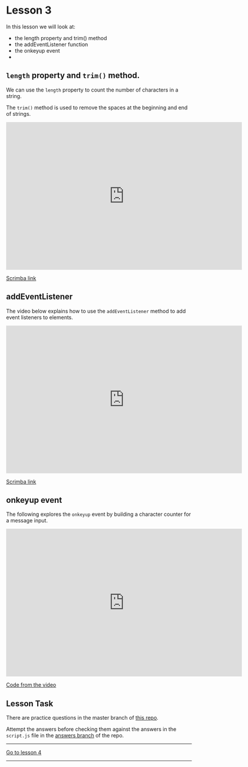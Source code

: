 # Lesson 3

In this lesson we will look at:

-   the length property and trim() method
-   the addEventListener function
-   the onkeyup event
-

## `length` property and `trim()` method.

We can use the `length` property to count the number of characters in a string.

The `trim()` method is used to remove the spaces at the beginning and end of strings.

<iframe src="https://scrimba.com/c/cQRRVdTq" width="640" height="400" frameborder="0" allow="autoplay; fullscreen" allowfullscreen></iframe>

<a href="https://scrimba.com/c/cQRRVdTq" target="_blank">Scrimba link</a>

## addEventListener

The video below explains how to use the `addEventListener` method to add event listeners to elements.

<iframe src="https://scrimba.com/c/ckwGdkCv" width="640" height="400" frameborder="0" allow="autoplay; fullscreen" allowfullscreen></iframe>

<a href="https://scrimba.com/c/ckwGdkCv" target="_blank">Scrimba link</a>

## onkeyup event

The following explores the `onkeyup` event by building a character counter for a message input.

<iframe src="https://player.vimeo.com/video/448275148" width="640" height="400" frameborder="0" allow="autoplay; fullscreen" allowfullscreen></iframe>

<a href="https://github.com/NoroffFEU/dom-events-onkeyup" target="_blank">Code from the video</a>

## Lesson Task

There are practice questions in the master branch of [this repo](https://github.com/NoroffFEU/lesson-task-js1-module2-lesson3).

Attempt the answers before checking them against the answers in the `script.js` file in the [answers branch](https://github.com/NoroffFEU/lesson-task-js1-module2-lesson3/tree/answers) of the repo.

---

[Go to lesson 4](4)

---
